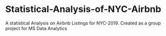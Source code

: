 # Statistical-Analysis-of-NYC-Airbnb
A statistical Analysis on Airbnb Listings for NYC-2019. Created as a group project for MS Data Analytics
